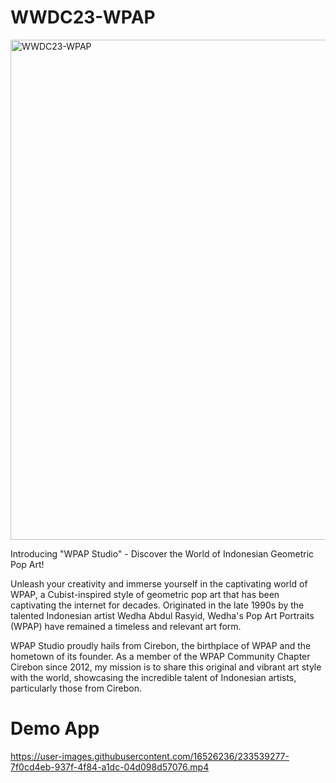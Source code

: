 # WWDC23-WPAP
<img width="800" alt="WWDC23-WPAP" src="https://user-images.githubusercontent.com/16526236/233539514-545a861e-b125-4959-8ca8-b40abc06161c.png">

Introducing "WPAP Studio" - Discover the World of Indonesian Geometric Pop Art!

Unleash your creativity and immerse yourself in the captivating world of WPAP, a Cubist-inspired style of geometric pop art that has been captivating the internet for decades. Originated in the late 1990s by the talented Indonesian artist Wedha Abdul Rasyid, Wedha's Pop Art Portraits (WPAP) have remained a timeless and relevant art form.

WPAP Studio proudly hails from Cirebon, the birthplace of WPAP and the hometown of its founder. As a member of the WPAP Community Chapter Cirebon since 2012, my mission is to share this original and vibrant art style with the world, showcasing the incredible talent of Indonesian artists, particularly those from Cirebon.

# Demo App
https://user-images.githubusercontent.com/16526236/233539277-7f0cd4eb-937f-4f84-a1dc-04d098d57076.mp4
